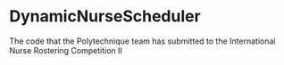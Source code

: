 # DynamicNurseScheduler
The code that the Polytechnique team has submitted to the International Nurse Rostering Competition II
